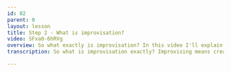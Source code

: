 ```yaml
---
id: 02
parent: 0
layout: lesson
title: Step 2 - What is improvisation?
video: SFxa0-6hRVg
overview: So what exactly is improvisation? In this video I'll explain why you are already an improviser, without realising it. The goal of this video is to make you realise improvisation isn't that excentric as it might seem. We can all learn how to do it.
transcription: So what is improvisation exactly? Improvising means creating or performing something spontaneously. It occurs in many forms and disciplines like in theatre, comedy, dance, and music of course, but also in science or engineering. In fact, it happens more often than you might think. Did you know you already improvise on a daily basis without realising it? Did you have a conversation with someone today? Did you know what you were going to say before you started the conversation, or did it just come in the moment? Like, spontaneously. I’m sure you’ve already had a meal today. Did you follow strict instructions telling you what to do to get that food from the cupboard into your mouth? No, of course not. You rely on habits. But are those habits exactly the same every day? Maybe for some they are, but for most of us they can be slightly different every day again. Improvisation is actually quite the same. So we already improvise on a daily basis. But those habits we have in daily life don’t automatically transfer to new experiences, like making music. Even Vijay Iyer, a master in improvisation on piano, said he still cannot improvise on violin, the instrument he practiced first. So the ability to improvise has to be learned,… By practicing improvisation.

---
```

